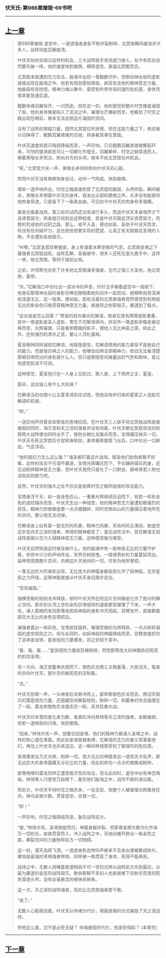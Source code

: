 ### 伏天氏-第986章摧毁-69书吧

--------
[上一章](./b9d53a31ca865c6c81d327f6f56dcdd0.md)
--------


>
>
>
>第986章摧毁
>虚空中，一道道强者身影不断炸裂粉碎，北冥族瞬间被诛杀许多人，战阵彻底瓦解崩溃。
>
>叶伏天如何会错过这样的机会，三大战阵联手攻伐威力骇人，如今有机会自然要先破一阵，他的速度快到极限，横穿虚空，直逼北冥鲲而去。
>
>北冥錕本就遭到念力攻击，脑海中出现一尊鲲鹏守护，但那如神女般的虚影直接出现在脑海之中，宛若有规则雷劫降临，疯狂攻击他的精神意志力量，他脑袋有些恍惚，精神力难以集中，感受到外界传来的强烈危机感，身体凭借本能急速后退。
>
>鲲鹏命魂羽翼张开，一闪而逝，但在这一刻，他却感觉到整片时空像是凝固了般，他的身体像是陷入了泥沼之中，璀璨光芒爆射而至，他看到了时空之戟出现在眼前，根本无法逃脱这片凝固的空间。
>
>没有了战阵的增幅力量，固然北冥锟位列贤榜，但在这股力量之下，依旧难以动弹得了，鲲鹏双翼艰难的合拢，将身躯笼罩在里面。
>
>叶伏天速度宛若闪电般降临而至，一声巨响，只见鲲鹏羽翼直接被撕裂开来，可怕的旋涡疯狂可让一切都化作墟无，羽翼撕碎，时空之戟穿透而入，擦着黑暗长矛而过，刺向对方的头颅，根本不给北冥锟任何机会。
>
>“死。”北冥锟大吼一声，黑暗长矛同样刺向叶伏天的心脏。
>
>然而叶伏天没有微微侧身划过，动作一气呵成、快到极限。
>
>噗呲一道声响传出，时空之戟直接刺穿了北冥锟的脑袋，头颅炸裂，瞬间被杀，黑暗长矛擦着叶伏天的身体，竟发出尖锐的摩擦之声，长矛没有能够将他肉身穿透，只是留下了一条条血痕，可见如今叶伏天的肉身有多强横。
>
>姜圣也看着战场，第三轮的试药还没有进行多久，而且叶伏天本身境界才下品贤君层次，肉身就已经到达这种程度，若是叶伏天踏足顶尖贤君层次，完整的完成他的试药之路，那么，他不入圣，便也如圣，圣劫于叶伏天而言，将没有任何破坏力，这也是他想要实现的愿望，让真正有天赋踏足圣境的人物，不会遭到圣劫毁灭。
>
>“咔嚓。”北冥圣君双拳握紧，身上弥漫着冰寒至极的气息，北冥族圣境之下最强者北冥锟战死，战阵瓦解，圣器被夺，很多人还死在皇九歌手中，这样一来，他北冥族，等同于提前出局。
>
>之前，许彻寒也杀死了许多他北冥族诸多强者，无尽之海三大圣地，他北冥族，最惨。
>
>“杀。”花解语口中也吐出一道冰冷的声音，纤纤玉手朝着虚空中一指按下，他身后那尊神女般的身影仿佛也跟随着她的动作一起而动，她眼眸宛若深渊般深邃无比，这一指落，便如劫，那些活着的北冥族强者竟然感觉到有绚丽无比的紫金色闪电贯穿精神意志力量，直接将之刺穿毁灭，霸道到了极点。
>
>“这女娃是怎么回事？”黎圣的目光看向花解语，她身后竟有两尊虚影重叠，其中一尊虚影是圣人虚影，寄生于花解语体内，但另外一尊虚影却像是被召唤而至，光辉璀璨，只是看那模糊的影子，便给人无比神圣之感，除此之外，还有强烈的肃杀之意，要让人顶礼膜拜。
>
>夏圣眼神同样凝视花解语，他隐隐感觉，花解语使用的能力甚至不是她自己的能力，而是借召唤之人的能力，他哪怕动用全部精神力，依旧无法看清楚那被召唤而出的身影是什么人，但只是那随意间展露出的气势和韵味，竟让他感觉到深不可测。
>
>这种感觉，夏圣他只在一人身上见到过，那人是，上下两界之主，夏皇。
>
>莫非，这女娃儿有什么大机缘？
>
>花解语当初也随小公主夏青鸢前往试炼，但他没有听归来的夏家之人说起花解语的机缘。
>
>“砰。”
>
>一道巨响声将夏圣和黎圣的思绪拉回，在叶伏天三人联手将北冥族战阵直接摧毁的同时，海王宫和天之涯的强者并没有闲着，叶伏天朝北冥锟攻击的刹那两大战阵便也同时出手了，银色长戟化龙轰杀而至，宝塔碾压抹灭一切，叶伏天杀死北冥锟后仓促转身抵挡，身体被直接震飞出去，口中吐出一口鲜血，气息浮动。
>
>“他的抵抗力怎么这么强？”诸圣都盯着这片战场，姬圣他们脸色都极不好看，这样的攻击不可谓不霸道，宝塔光辉碾压而下，不仅碾碎镇压肉身，还压迫粉碎精神意志力量，但叶伏天竟然只是吐了一口鲜血，巅峰贤君人物也没如此防御力吧。
>
>显然，叶伏天的强大之处不仅仅是依靠时空之戟所绽放的攻击能力。
>
>宝塔悬浮于天，如一座金色巨山，一重重光辉继续压迫而下，宛若一轮轮金色的波纹镇杀而至，叶伏天生出一种错觉，他的精神意志力量遭到极强烈的挤压，精神力防御像是要一点点被磨碎，同时恐怖如山的力量镇压着他所在的空间，要让他无法动弹。
>
>花解语身上似有着一股无形的风暴，精神力风暴，天地间风云涌动，她虚空迈步走向天之涯的强者，林琦的眼神都变了，虽在战阵当中，但花解语无视战阵直接以念力入侵精神意志力量，这种感觉极为难受。
>
>叶伏天自然知道这时候该做什么，他的脑海中有一股神圣无比的力量守护着，命宫中沙沙的声响传出，世界古树摇曳，一缕缕奇妙的力量蔓延而出，延伸至周围整片空间，仿佛这片天地间的一切，尽皆为他所掌控。
>
>一尊无边巨大的身影出现，无比庞大的神猿身躯宛若化作了妖神般，无穷星辰之力环绕，这尊神猿直接从叶伏天身后踏步走出。
>
>“空间凝固。”
>
>强横至极的规则法术释放，顿时叶伏天所在的这片空间像是化作了绝对的静止空间，那杀到头顶上空的金色巨塔旋转的速度都变缓慢了下来，一声大吼，诸人震撼的发现那尊宛若妖神般的身影冲天而起，双臂张开，直接朝着那巨大无比的金色宝塔抓去。
>
>诸强者露出一抹异色，宝塔疯狂旋转，璀璨至极的光辉释放，一点点粉碎凝固的虚空规则之力，但与此同时，如妖神般的神猿降临而至，双臂直接抓住了这神圣宝塔，星辰规则力量爆发，将之封锁于其中。
>
>“轰、轰、轰……”星辰规则力量疯狂被粉碎，然而那尊庞大的神猿依旧死死的扣住圣塔。
>
>另一方向，海王宫鳌奉杀戮而下，银色巨龙携三叉戟垂落，大势滔天，笔直的杀向叶伏天，那片空间被死死的压制着。
>
>“去。”
>
>叶伏天怒喝一声，一头神圣巨龙俯冲而上，直奔那银色巨龙而去，携滔天毁灭的雷霆规则力量，还蕴藏空间撕裂规则，粉碎一切，和鳌奉的攻击碰撞在了一起，雷龙和银色巨龙撞击在一起，双龙狂暴大战。
>
>叶伏天的本尊则是化身为鹏，笔直的冲向林琦等天之涯的强者，金鹏展翅，宛若一道绚丽的闪电，快到极致。
>
>“回来。”林琦大吼一声，想要召回圣塔，他们的精神力都涌入圣塔之中，战阵的核心便在里面，但此刻圣塔竟被束缚，花解语的念力风暴又笼罩着他们，再加上叶伏天也杀来这边，这一瞬间林琦感受到了极强烈的危机感。
>
>圣塔爆发出万丈光辉，粉碎一切，庞大无比的神猿发出一道惊天大吼声，那无边巨大的身体蕴藏无与伦比的力量，但此刻却也一点点的被撕成粉碎。
>
>那尊咆哮的雷龙同样正遭受毁灭性的攻击，但与此同时，虚空中似有神念降临，林琦等人只感觉万劫降下，轰在他们脑海之中，战阵不稳的波动着。
>
>而前方，叶伏天手持时空之戟杀来，一往无前，他整个人被璀璨光辉裹挟在内，神鸟金翅大鹏，贯穿虚空，杀戮一切。
>
>“砰！”
>
>一声巨响，时空之戟降临而至，轰在战阵前方。
>
>“破。”林琦大吼，圣塔倒旋而归，神猿身躯炸裂，但那尊金翅大鹏鸟化作诛灭一切的光，直接贯穿而入，冲入战阵之中，天地间被开辟出一条金色之路，撕裂空间的力量粉碎前方一切阻碍。
>
>这一刻，漫天血雨飞洒，一道道身影连惨叫声都来不及发出便被撕成碎片，哪怕是最强的贤榜强者林琦，同样被一戟贯穿了身体，死得不能再死。
>
>战场之中，无数人目睹着那道绚丽不可一世的光辉从战阵前方杀到最后，以最为霸道的姿态将战阵毁灭，剩余聊聊不多的人也直接被下空射杀而至的箭失穿透头颅，没有丝毫悬念的被抹杀掉来。
>
>这一次，天之涯的战阵强者，死的比北冥族强者更干脆。
>
>“疯了。”
>
>无数人心脏跳动着，叶伏天以命魂为代价，用最直接的方式摧毁了天之涯战阵。
>
>但他这么做，岂不是必死无疑？
>命魂被毁的代价，他承受得起？
>(本章完)
>
>

--------
[下一章](./512e3a4659839d77e0972e6634949807.md)
--------
